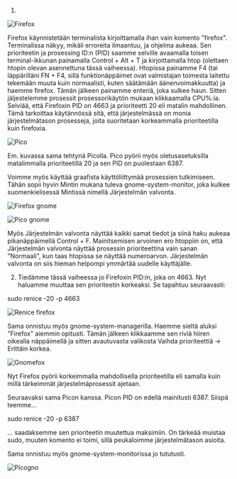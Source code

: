 1.

![Firefox](https://user-images.githubusercontent.com/72074501/117159114-b237d500-adc8-11eb-83c1-9423941e9c46.png)

Firefox käynnistetään terminalista kirjoittamalla ihan vain komento "firefox". Terminalissa näkyy, mikäli erroreita ilmaantuu, ja ohjelma aukeaa. Sen prioriteetin
ja prosessing ID:n (PID) saamme selville avaamalla toisen terminal-ikkunan painamalla Control + Alt + T ja kirjoittamalla htop (olettaen htopin olevan asennettuna
tässä vaiheessa). Htopissa painamme F4 (tai läppärilläni FN + F4, sillä funktionäppäimet ovat valmistajan toimesta laitettu tekemään muuta kuin normaalisti, kuten
säätämään äänenvoimakkuutta) ja haemme firefox. Tämän jälkeen painamme enteriä, joka sulkee haun. Sitten jäljestelemme prosessit prosessorikäytön mukaan
klikkaamalla CPU%:ia. Selviää, että Firefoxin PID on 4663 ja prioriteetti 20 eli matalin mahdollinen. Tämä tarkoittaa käytännössä sitä, että järjestelmässä on monia
järjestelmätason prosesseja, joita suoritetaan korkeammalla prioriteetilla kuin firefoxia.

![Pico](https://user-images.githubusercontent.com/72074501/117160108-8406c500-adc9-11eb-8652-d11fa5c9ca37.png)

Em. kuvassa sama tehtynä Picolla. Pico pyörii myös oletusasetuksilla matalimmalla prioriteetillä 20 ja sen PID on puolestaan 6387.

Voimme myös käyttää graafista käyttöliittymää prosessien tutkimiseen. Tähän sopii hyvin Mintin mukana tuleva gnome-system-monitor, joka kulkee suomenkielisessä Mintissä nimellä Järjestelmän valvonta. 

![Firefox gnome](https://user-images.githubusercontent.com/72074501/117160644-f677a500-adc9-11eb-83d5-337c73ee224b.png)

![Pico gnome](https://user-images.githubusercontent.com/72074501/117160654-f8d9ff00-adc9-11eb-8e78-f772138f6256.png)

Myös Järjestelmän valvonta näyttää kaikki samat tiedot ja siinä haku aukeaa pikanäppäimellä Control + F. Mainitsemisen arvoinen ero htoppiin on, että Järjestelmän valvonta näyttää prosessin prioriteettina vain sanan "Normaali", kun taas htopissa se näyttää numeroarvon. Järjestelmän valvonta on siis hieman helpompi ymmärtää uudelle käyttäjälle.

2. Tiedämme tässä vaiheessa jo Firefoxin PID:in, joka on 4663. Nyt haluamme muuttaa sen prioriteetin korkeaksi. Se tapahtuu seuraavasti:

sudo renice -20 -p 4663

![Renice firefox](https://user-images.githubusercontent.com/72074501/117162431-6dfa0400-adcb-11eb-99ce-97bf7a2906c8.png)

Sama onnistuu myös gnome-system-managerilla. Haemme sieltä aluksi "Firefox" aiemmin opitusti. Tämän jälkeen klikkaamme sen riviä hiiren oikealla näppäimellä ja sitten avautuvasta valikosta Vaihda prioriteettiä -> Erittäin korkea.

![Gnomefox](https://user-images.githubusercontent.com/72074501/117162770-be716180-adcb-11eb-8040-0c26c1099a3f.png)

Nyt Firefox pyörii korkeimmalla mahdollisella prioriteetilla eli samalla kuin millä tärkeimmät järjestelmäprosessit ajetaan.

Seuraavaksi sama Picon kanssa. Picon PID on edellä mainitusti 6387. Siispä teemme...

sudo renice -20 -p 6387

... saadaksemme sen prioriteetin muutettua maksimiin. On tärkeää muistaa sudo, muuten komento ei toimi, sillä peukaloimme järjestelmätason asioita. 

Sama onnistuu myös gnome-system-monitorissa jo tututusti. 

![Picogno](https://user-images.githubusercontent.com/72074501/117163516-64bd6700-adcc-11eb-8400-8d9f77b011cd.png)


